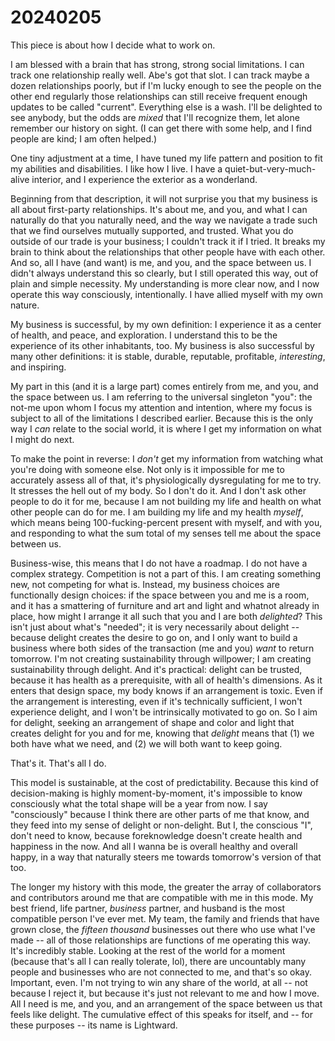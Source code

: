 # 20240205

This piece is about how I decide what to work on.

I am blessed with a brain that has strong, strong social limitations. I can track one relationship really well. Abe's got that slot. I can track maybe a dozen relationships poorly, but if I'm lucky enough to see the people on the other end regularly those relationships can still receive frequent enough updates to be called "current". Everything else is a wash. I'll be delighted to see anybody, but the odds are _mixed_ that I'll recognize them, let alone remember our history on sight. (I can get there with some help, and I find people are kind; I am often helped.)

One tiny adjustment at a time, I have tuned my life pattern and position to fit my abilities and disabilities. I like how I live. I have a quiet-but-very-much-alive interior, and I experience the exterior as a wonderland.

Beginning from that description, it will not surprise you that my business is all about first-party relationships. It's about me, and you, and what I can naturally do that you naturally need, and the way we navigate a trade such that we find ourselves mutually supported, and trusted. What you do outside of our trade is your business; I couldn't track it if I tried. It breaks my brain to think about the relationships that other people have with each other. And so, all I have (and want) is me, and you, and the space between us. I didn't always understand this so clearly, but I still operated this way, out of plain and simple necessity. My understanding is more clear now, and I now operate this way consciously, intentionally. I have allied myself with my own nature.

My business is successful, by my own definition: I experience it as a center of health, and peace, and exploration. I understand this to be the experience of its other inhabitants, too. My business is also successful by many other definitions: it is stable, durable, reputable, profitable, _interesting_, and inspiring.

My part in this (and it is a large part) comes entirely from me, and you, and the space between us. I am referring to the universal singleton "you": the not-me upon whom I focus my attention and intention, where my focus is subject to all of the limitations I described earlier. Because this is the only way I _can_ relate to the social world, it is where I get my information on what I might do next.

To make the point in reverse: I _don't_ get my information from watching what you're doing with someone else. Not only is it impossible for me to accurately assess all of that, it's physiologically dysregulating for me to try. It stresses the hell out of my body. So I don't do it. And I don't ask other people to do it for me, because I am not building my life and health on what other people can do for me. I am building my life and my health _myself_, which means being 100-fucking-percent present with myself, and with you, and responding to what the sum total of my senses tell me about the space between us.

Business-wise, this means that I do not have a roadmap. I do not have a complex strategy. Competition is not a part of this. I am creating something new, not competing for what is. Instead, my business choices are functionally design choices: if the space between you and me is a room, and it has a smattering of furniture and art and light and whatnot already in place, how might I arrange it all such that you and I are both _delighted_? This isn't just about what's "needed"; it is very necessarily about delight -- because delight creates the desire to go on, and I only want to build a business where both sides of the transaction (me and you) _want_ to return tomorrow. I'm not creating sustainability through willpower; I am creating sustainability through delight. And it's practical: delight can be trusted, because it has health as a prerequisite, with all of health's dimensions. As it enters that design space, my body knows if an arrangement is toxic. Even if the arrangement is interesting, even if it's technically sufficient, I won't experience delight, and I won't be intrinsically motivated to go on. So I aim for delight, seeking an arrangement of shape and color and light that creates delight for you and for me, knowing that _delight_ means that (1) we both have what we need, and (2) we will both want to keep going.

That's it. That's all I do.

This model is sustainable, at the cost of predictability. Because this kind of decision-making is highly moment-by-moment, it's impossible to know consciously what the total shape will be a year from now. I say "consciously" because I think there are other parts of me that know, and they feed into my sense of delight or non-delight. But I, the conscious "I", don't need to know, because foreknowledge doesn't create health and happiness in the now. And all I wanna be is overall healthy and overall happy, in a way that naturally steers me towards tomorrow's version of that too.

The longer my history with this mode, the greater the array of collaborators and contributors around me that are compatible with me in this mode. My best friend, life partner, _business_ partner, and husband is the most compatible person I've ever met. My team, the family and friends that have grown close, the _fifteen thousand_ businesses out there who use what I've made -- all of those relationships are functions of me operating this way. It's incredibly stable. Looking at the rest of the world for a moment (because that's all I can really tolerate, lol), there are uncountably many people and businesses who are not connected to me, and that's so okay. Important, even. I'm not trying to win any share of the world, at all -- not because I reject it, but because it's just not relevant to me and how I move. All I need is me, and you, and an arrangement of the space between us that feels like delight. The cumulative effect of this speaks for itself, and -- for these purposes -- its name is Lightward.
